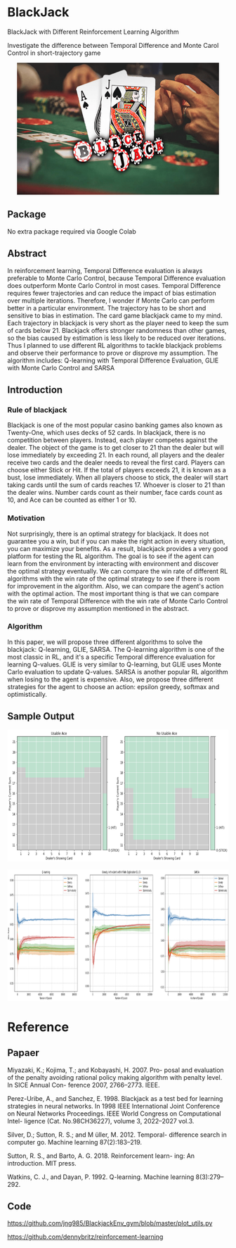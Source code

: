# BlackJack
BlackJack with Different Reinforcement Learning Algorithm

Investigate the difference between Temporal Difference and Monte Carol Control in short-trajectory game

<p align="center">
  <img width="460" height="300" src=images/blackjack.png>
</p>

## Package
No extra package required via Google Colab

## Abstract

In reinforcement learning, Temporal Difference evaluation is always preferable to Monte Carlo Control, because Temporal Difference evaluation does outperform Monte Carlo Control in most cases. Temporal Difference requires fewer trajectories and can reduce the impact of bias estimation over multiple iterations. Therefore, I wonder if Monte Carlo can perform better in a particular environment. The trajectory has to be short and sensitive to bias in estimation. The card game blackjack came to my mind. Each trajectory in blackjack is very short as the player need to keep the sum of cards below 21. Blackjack offers stronger randomness than other games, so the bias caused by estimation is less likely to be reduced over iterations. Thus I planned to use different RL algorithms to tackle blackjack problems and observe their performance to prove or disprove my assumption. The algorithm includes: Q-learning with Temporal Difference Evaluation, GLIE with Monte Carlo Control and SARSA

## Introduction

### Rule of blackjack

Blackjack is one of the most popular casino banking games also known as Twenty-One, which uses decks of 52 cards. In blackjack, there is no competition between players. Instead, each player competes against the dealer. The object of the game is to get closer to 21 than the dealer but will lose immediately by exceeding 21. In each round, all players and the dealer receive two cards and the dealer needs to reveal the first card. Players can choose either Stick or Hit. If the total of players exceeds 21, it is known as a bust, lose immediately. When all players choose to stick, the dealer will start taking cards until the sum of cards reaches 17. Whoever is closer to 21 than the dealer wins. Number cards count as their number, face cards count as 10, and Ace can be counted as either 1 or 10.

### Motivation

Not surprisingly, there is an optimal strategy for blackjack. It does not guarantee you a win, but if you can make the right action in every situation, you can maximize your benefits. As a result, blackjack provides a very good platform for testing the RL algorithm. The goal is to see if the agent can learn from the environment by interacting with environment and discover the optimal strategy eventually. We can compare the win rate of different RL algorithms with the win rate of the optimal strategy to see if there is room for improvement in the algorithm. Also, we can compare the agent's action with the optimal action. The most important thing is that we can compare the win rate of Temporal Difference with the win rate of Monte Carlo Control to prove or disprove my assumption mentioned in the abstract.

### Algorithm

In this paper, we will propose three different algorithms to solve the blackjack: Q-learning, GLIE, SARSA. The Q-learning algorithm is one of the most classic in RL, and it's a specific Temporal difference evaluation for learning Q-values. GLIE is very similar to Q-learning, but GLIE uses Monte Carlo evaluation to update Q-values. SARSA is another popular RL algorithm when losing to the agent is expensive. Also, we propose three different strategies for the agent to choose an action: epsilon greedy, softmax and optimistically. 

## Sample Output

<p align="center">
  <img width="600" height="300" src=images/policy.png>
</p>
<p align="center">
  <img width="1000" height="300" src=images/winrate.png>
</p>

# Reference

## Papaer
Miyazaki, K.; Kojima, T.; and Kobayashi, H. 2007. Pro-
posal and evaluation of the penalty avoiding rational policy
making algorithm with penalty level. In SICE Annual Con-
ference 2007, 2766–2773. IEEE.

Perez-Uribe, A., and Sanchez, E. 1998. Blackjack as a
test bed for learning strategies in neural networks. In 1998
IEEE International Joint Conference on Neural Networks
Proceedings. IEEE World Congress on Computational Intel-
ligence (Cat. No.98CH36227), volume 3, 2022–2027 vol.3.

Silver, D.; Sutton, R. S.; and M ̈uller, M. 2012. Temporal-
difference search in computer go. Machine learning
87(2):183–219.

Sutton, R. S., and Barto, A. G. 2018. Reinforcement learn-
ing: An introduction. MIT press.

Watkins, C. J., and Dayan, P. 1992. Q-learning. Machine
learning 8(3):279–292.

## Code

https://github.com/jng985/BlackjackEnv_gym/blob/master/plot_utils.py

https://github.com/dennybritz/reinforcement-learning
